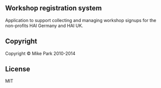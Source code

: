 ## Workshop registration system

Application to support collecting and managing workshop signups for the non-profits HAI Germany and HAI UK.

## Copyright

Copyright &copy; Mike Park 2010-2014

## License

MIT

